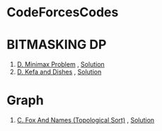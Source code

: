 # CodeForcesCodes

# BITMASKING DP
1. [D. Minimax Problem](https://codeforces.com/contest/1288/problem/D) , [Solution](https://codeforces.com/contest/1288/submission/85777850)
2. [D. Kefa and Dishes](https://codeforces.com/contest/580/problem/D) , [Solution](https://codeforces.com/contest/1288/submission/85704510)

# Graph
1. [C. Fox And Names (Topological Sort)](https://codeforces.com/contest/510/problem/C) , [Solution](https://codeforces.com/contest/510/submission/84512136)
